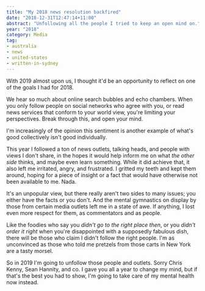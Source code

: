 ```yaml
---
title: "My 2018 news resolution backfired"
date: "2018-12-31T12:47:14+11:00"
abstract: "Unfollowing all the people I tried to keep an open mind on."
year: "2018"
category: Media
tag:
- australia
- news
- united-states
- written-in-sydney
---
```

With 2019 almost upon us, I thought it'd be an opportunity to reflect on one of the goals I had for 2018.

We hear so much about online search bubbles and echo chambers. When you only follow people on social networks who agree with you, or read news services that conform to your world view, you're limiting your perspectives. Break through this, and open your mind.

I'm increasingly of the opinion this sentiment is another example of what's good collectively isn't good individually.

This year I followed a ton of news outlets, talking heads, and people with views I don't share, in the hopes it would help inform me on what *the other side* thinks, and maybe even learn something. While it did achieve that, it also left me irritated, angry, and frustrated. I gritted my teeth and kept them around, hoping for a piece of insight or a fact that would have otherwise not been available to me. Nada.

It's an unpopular view, but there really aren't two sides to many issues; you either have the facts or you don't. And the mental gymnastics on display by those from certain media outlets left me in a state of awe. If anything, I lost even more respect for them, as commentators and as people.

Like the foodies who say you *didn't go to the right place then*, or you *didn't order it right* when you're disappointed with a supposedly fabulous dish, there will be those who claim I didn't follow the right people. I'm as unconvinced as those who told me pretzels from those carts in New York are a tasty morsel.

So in 2019 I'm going to unfollow those people and outlets. Sorry Chris Kenny, Sean Hannity, and co. I gave you all a year to change my mind, but if that's the best you had to show, I'm going to take care of my mental health now instead.

